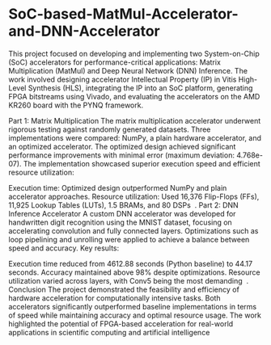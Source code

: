 # SoC-based-MatMul-Accelerator-and-DNN-Accelerator
This project focused on developing and implementing two System-on-Chip (SoC) accelerators for performance-critical applications: Matrix Multiplication (MatMul) and Deep Neural Network (DNN) Inference. The work involved designing accelerator Intellectual Property (IP) in Vitis High-Level Synthesis (HLS), integrating the IP into an SoC platform, generating FPGA bitstreams using Vivado, and evaluating the accelerators on the AMD KR260 board with the PYNQ framework.

Part 1: Matrix Multiplication
The matrix multiplication accelerator underwent rigorous testing against randomly generated datasets. Three implementations were compared: NumPy, a plain hardware accelerator, and an optimized accelerator. The optimized design achieved significant performance improvements with minimal error (maximum deviation: 4.768e-07). The implementation showcased superior execution speed and efficient resource utilization:

Execution time: Optimized design outperformed NumPy and plain accelerator approaches.
Resource utilization: Used 16,376 Flip-Flops (FFs), 11,925 Lookup Tables (LUTs), 1.5 BRAMs, and 80 DSPs​
​
.
Part 2: DNN Inference Accelerator
A custom DNN accelerator was developed for handwritten digit recognition using the MNIST dataset, focusing on accelerating convolution and fully connected layers. Optimizations such as loop pipelining and unrolling were applied to achieve a balance between speed and accuracy. Key results:

Execution time reduced from 4612.88 seconds (Python baseline) to 44.17 seconds.
Accuracy maintained above 98% despite optimizations.
Resource utilization varied across layers, with Conv5 being the most demanding​
​
.
Conclusion
The project demonstrated the feasibility and efficiency of hardware acceleration for computationally intensive tasks. Both accelerators significantly outperformed baseline implementations in terms of speed while maintaining accuracy and optimal resource usage. The work highlighted the potential of FPGA-based acceleration for real-world applications in scientific computing and artificial intelligence
